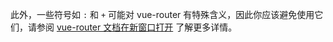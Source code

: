 此外，一些符号如 `:` 和 `+` 可能对 vue-router 有特殊含义，因此你应该避免使用它们，请参阅 [vue-router 文档在新窗口打开](https://router.vuejs.org/zh/guide/essentials/route-matching-syntax.html) 了解更多详情。
